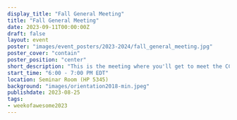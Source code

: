 ```yaml
---
display_title: "Fall General Meeting"
title: "Fall General Meeting"
date: 2023-09-11T00:00:00Z
draft: false
layout: event
poster: "images/event_posters/2023-2024/fall_general_meeting.jpg"
poster_cover: "contain"
poster_position: "center"
short_description: "This is the meeting where you'll get to meet the CCSS Board of Directors and your fellow CS students! Learn about how we operate and how you can get involved with us!"
start_time: "6:00 - 7:00 PM EDT"
location: Seminar Room (HP 5345)
background: "images/orientation2018-min.jpeg"
publishdate: 2023-08-25
tags:
- weekofawesome2023
---
```

